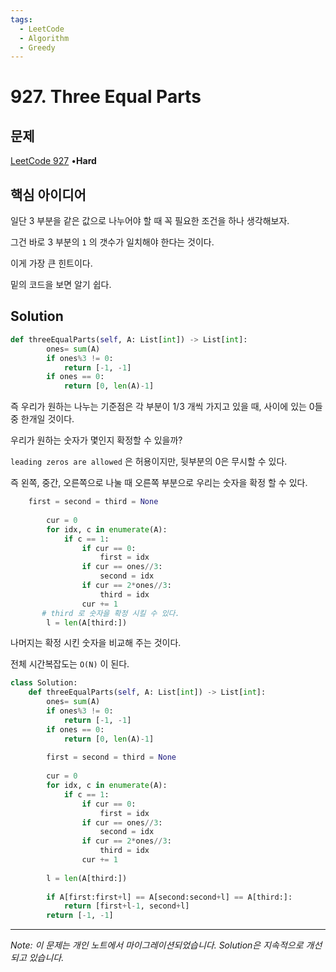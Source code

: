 ```yaml
---
tags:
  - LeetCode
  - Algorithm
  - Greedy
---
```


# 927. Three Equal Parts

## 문제

[LeetCode 927](https://leetcode.com/problems/three-equal-parts/) •**Hard**

## 핵심 아이디어

일단 3 부분을 같은 값으로 나누어야 할 때 꼭 필요한 조건을 하나 생각해보자.

그건 바로 3 부분의 `1` 의 갯수가 일치해야 한다는 것이다.

이게 가장 큰 힌트이다.

밑의 코드을 보면 알기 쉽다.

## Solution

```python
def threeEqualParts(self, A: List[int]) -> List[int]:
        ones= sum(A)
        if ones%3 != 0:
            return [-1, -1]
        if ones == 0:
            return [0, len(A)-1]
```

즉 우리가 원하는 나누는 기준점은 각 부분이 1/3 개씩 가지고 있을 때, 사이에 있는 0들중 한개일 것이다.

우리가 원하는 숫자가 몇인지 확정할 수 있을까?

`leading zeros are allowed` 은 허용이지만, 뒷부분의 0은 무시할 수 있다.

즉 왼쪽, 중간, 오른쪽으로 나눌 때 오른쪽 부분으로 우리는 숫자을 확정 할 수 있다.

```python
    first = second = third = None
        
        cur = 0
        for idx, c in enumerate(A):
            if c == 1:
                if cur == 0:
                    first = idx
                if cur == ones//3:
                    second = idx
                if cur == 2*ones//3:
                    third = idx
                cur += 1
       # third 로 숫자을 확정 시킬 수 있다.
        l = len(A[third:])
```

나머지는 확정 시킨 숫자을 비교해 주는 것이다.

전체 시간복잡도는 `O(N)` 이 된다.

```python
class Solution:
    def threeEqualParts(self, A: List[int]) -> List[int]:
        ones= sum(A)
        if ones%3 != 0:
            return [-1, -1]
        if ones == 0:
            return [0, len(A)-1]
        
        first = second = third = None
        
        cur = 0
        for idx, c in enumerate(A):
            if c == 1:
                if cur == 0:
                    first = idx
                if cur == ones//3:
                    second = idx
                if cur == 2*ones//3:
                    third = idx
                cur += 1
        
        l = len(A[third:])
        
        if A[first:first+l] == A[second:second+l] == A[third:]:
            return [first+l-1, second+l]
        return [-1, -1]
```

---

*Note: 이 문제는 개인 노트에서 마이그레이션되었습니다. Solution은 지속적으로 개선되고 있습니다.*
